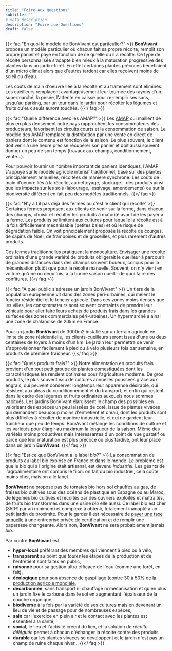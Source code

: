 ```yaml
---
title: "Foire Aux Questions"
subtitle: ""
# meta description
description: "Foire aux Questions"
draft: false
---
```



{{< faq "En quoi le modèle de BonVivant est particulier?" >}}
**BonVivant** propose un modèle particulier où chacun fait sa propre récolte, remplit son propre panier et paye en fonction de ce qu'elle ou il a récolté. Ce type de récolte personnalisée s'adapte bien mieux à la maturation progressive des plantes dans un jardin-forêt. En effet certaines plantes précoces bénéficient d'un micro climat alors que d'autres tardent car elles reçoivent moins de soleil ou d'eau.

Les coûts de main d'oeuvre liée à la récolte et au traitement sont éliminés. Les cueilleurs remplacent avantageusement leur tournée des rayons d'un supermarché, la pesée, l'attente en caisse pour re-remplir ses sacs, jusqu'au parking, par un tour dans le jardin pour récolter les légumes et fruits qu'eux seuls auront touchés.
{{</ faq >}}

{{< faq "Quelle différence avec les AMAP?" >}}
Les [AMAP](http://www.reseau-amap.org/amap.php) qui maillent de plus en plus densément notre pays rapprochent les consommateurs des producteurs, favorisent les circuits courts et la consommation de saison. Le modèle des AMAP remplace la distribution par une vente en direct de paniers dont le contenu est fonction de la saison. Le plus souvent, le client doit venir à une heure précise récupérer son panier et doit aussi souvent donner un peu de son temps (travaux aux champs, conditionnement, vente...).

Pour pouvoir fournir un nombre important de paniers identiques, l'AMAP s'appuye sur le modèle agricole intensif traditionnel, basé sur des plantes principalement annuelles, récoltées de manière synchrone. Les coûts de main d'oeuvre liés à la récolte, au nettoyage, stockage... des produits ainsi que les impacts sur les sols (labourage, lessivage, amendements) ou sur la biodiversité diffèrent en fait peu des modèles traditionnels.
{{</ faq >}}

{{< faq "N'y a t il pas déjà des fermes où c'est le client qui récolte" >}}
Certaines fermes proposent aux clients de venir sur la ferme, dans chacun des champs, choisir et récolter les produits à maturité avant de les payer à la ferme. Les produits se limitent aux cultures pour laquelle la récolte est à la fois difficilement mécanisable (petites baies) et où le risque de dégradation faible. On voit principalement proposée la récolte de courges, de sapins de Noël, de framboises et de groseilles, et plus rarement d'autres produits.<p>
Ces fermes traditionnelles pratiquent la monoculture. Envisager une récolte ordinaire d'une grande variété de produits obligerait le cueilleur à parcourir de grandes distances dans des champs souvent boueux, conçus pour la mécanisation plutôt que pour la récolte manuelle. Souvent, on n'y vient en voiture qu'une ou deux fois, à la bonne saison cueillir de quoi faire des confitures.
{{</ faq >}}

{{< faq "A quel public s'adresse un jardin BonVivant" >}}
Un tiers de la population européenne vit dans des zones péri-urbaines, qui mêlent le foncier résidentiel et le foncier agricole. Dans ces zones moins denses que les villes, les consommateurs sont souvent contraints de prendre leur véhicule pour aller faire leurs achats de produits frais dans les grandes surfaces des zones commerciales péri-urbaines. Un hypermarché a ainsi une zone de chalandise de 20km en France.<p>
Pour un jardin **BonVivant** de 3000m2 installé sur un terrain agricole en limite de zone résidentielle, les clients-cueilleurs seront issus d'une ou deux centaines de foyers à moins d'un km. Le jardin leur permettra de venir s'approvisionner facilement à pied ou à vélo plusieurs fois par semaine, en produits de première fraicheur.
{{</ faq >}}

{{< faq "Quels produits frais?" >}}
Notre alimentation en produits frais provient d'un tout petit groupe de plantes domestiquées dont les caractéristiques les rendent optimales pour l'agriculture moderne. De gros produits, le plus souvent issu de cultures annuelles poussées grâce aux engrais, qui peuvent conserver longtemps leur apparence désirable, qui résistent aux aléas du conditionnement et du transport, et enfin qui restent dans le cadre des légumes et fruits ordinaires auxquels nous sommes habitués. Les jardins BonVivant élargissent le champ des possibles en valorisant des espèces un peu laissées de coté, issue de plantes vivaces qui demandent beaucoup moins d'entretient et d'eau, dont les produits sont plus difficiles à récolter de manière industrielle, et qui ne gardent leur fraicheur que peu de temps. BonVivant mélange les conditions de culture et les variétés pour élargir au maximum la longueur de la saison. Même des variétés moins productives mais intéressantes d'un point de vue gustatif ou parce que leur maturation est plus précoce ou plus tardive, ont leur place dans un jardin **BonVivant**.
{{</ faq >}}

{{< faq "Est ce que BonVivant a le label _bio_?" >}}
La consommation de produits au label bio explose en France et dans le monde. Le problème est que le bio qui à l'origine était artisanal, est devenu _industriel_. Les géants de l'agroalimentaire ont compris le filon: on fait du bio industriel, cela coûte moins cher, mais on a le label.<p>
**BonVivant** ne propose pas de tomates bio hors sol chauffés au gas, de fraises bio cultivés sous des océans de plastique en Espagne ou au Maroc, de légumes bio cultivés et récoltés par des ouvriers exploités et maltraités, de fruits bio transformés dans une usine _bio_ elle aussi. Ce label bio est cher (350€ par an minimum) et complexe à obtenir, totalement inadapté à un petit jardin de proximité. Pour le garder il est nécessaire de [payer une taxe annuelle](https://magazine.laruchequiditoui.fr/qui-tire-les-ficelles-du-bio-les-secrets-de-la-certification/) à une entreprise privée de certification et de remplir une paperasse changeante. Alors non, **BonVivant** ne sera probablement jamais _bio_.<p>
Par contre **BonVivant** est
* **hyper-local** préférant des membres qui viennent à pied ou à vélo,
* **transparent** au point que _toutes_ les étapes de la production et de l'entretient sont faites en public,
* **raisonné** pour sa gestion ultra efficace de l'eau (comme une forêt, en fait),
* **écologique** pour son absence de gaspillage (contre [30 à 50% de la production agricole mondiale](https://lexpansion.lexpress.fr/actualite-economique/le-gaspillage-ferait-perdre-30-a-50-de-la-production-alimentaire-mondiale_1377493.html),
* **décarbonnée**, sans transport ni chauffage ni mécanisation et qu'en plus un jardin fixe le carbone dans le sol en augmentant l'épaisseur de la couche organique,
* **biodiverse** à la fois par la variété de ses cultures mais en devenant un lieu de vie et de passage pour de nombreuses espèces,
* **sain** car l'exercice en plein air et le contact avec les plantes est essentiel à la santé,
* **social**, le lieu et l'activité créent du lien, et la solution de _récolte déléguée_ permet à chacun d'échanger la récolte contre des produits
* **durable** car les plantes vivaces se développent et le jardin n'est pas un champ de ruine chaque hiver...
{{</ faq >}}
